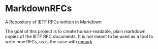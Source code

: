# MarkdownRFCs
A Repository of IETF RFCs written in Markdown

The goal of this project is to create human-readable, plain markdown, copies of the IETF RFC documents. It is not meant to be used as a tool to write new RFCs, as is the case with [mmark](https://github.com/mmarkdown/mmark) 
